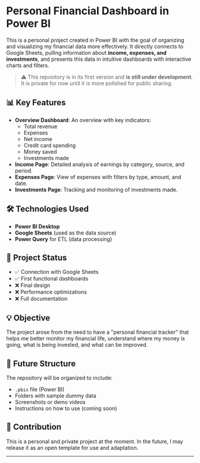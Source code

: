 # Personal Financial Dashboard in Power BI

This is a personal project created in Power BI with the goal of organizing and visualizing my financial data more effectively. It directly connects to Google Sheets, pulling information about **income, expenses, and investments**, and presents this data in intuitive dashboards with interactive charts and filters.

> ⚠️ This repository is in its first version and **is still under development**. It is private for now until it is more polished for public sharing.

## 📊 Key Features

- **Overview Dashboard**: An overview with key indicators:
  - Total revenue
  - Expenses
  - Net income
  - Credit card spending
  - Money saved
  - Investments made
- **Income Page**: Detailed analysis of earnings by category, source, and period.
- **Expenses Page**: View of expenses with filters by type, amount, and date.
- **Investments Page**: Tracking and monitoring of investments made.

## 🛠 Technologies Used

- **Power BI Desktop**
- **Google Sheets** (used as the data source)
- **Power Query** for ETL (data processing)

## 🚧 Project Status

- ✅ Connection with Google Sheets
- ✅ First functional dashboards
- ❌ Final design
- ❌ Performance optimizations
- ❌ Full documentation

## 💡 Objective

The project arose from the need to have a "personal financial tracker" that helps me better monitor my financial life, understand where my money is going, what is being invested, and what can be improved.

## 📁 Future Structure

The repository will be organized to include:
- `.pbix` file (Power BI)
- Folders with sample dummy data
- Screenshots or demo videos
- Instructions on how to use (coming soon)

## 🤝 Contribution

This is a personal and private project at the moment. In the future, I may release it as an open template for use and adaptation.

---
